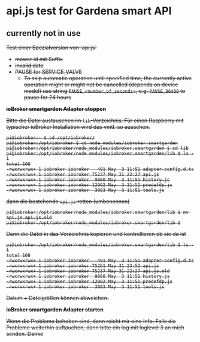 # api.js test for Gardena smart API

## currently not in use

<del>
Test einer Spezialversion von `api.js`

- mower id mit Suffix
- invalid date
- PAUSE for SERVICE_VALVE
  - To skip automatic operation until specified time, the currently active 
    operation might or might not be cancelled (depends on device model) use string 
    `PAUSE_<number_of_seconds>`, e.g. `PAUSE_86400` to pause for 24 hours


**ioBroker smartgarden Adapter stoppen**

Bitte die Datei austauschen im `lib`-Verzeichnis. Für einen Raspberry mit typischer ioBroker Installation
wird das vmtl. so aussehen.


```
pi@iobroker:~ $ cd /opt/iobroker/
pi@iobroker:/opt/iobroker $ cd node_modules/iobroker.smartgarden
pi@iobroker:/opt/iobroker/node_modules/iobroker.smartgarden $ cd lib
pi@iobroker:/opt/iobroker/node_modules/iobroker.smartgarden/lib $ ls -l
total 108
-rwxrwxrwx+ 1 iobroker iobroker   491 May  3 11:51 adapter-config.d.ts
-rwxrwxrwx+ 1 iobroker iobroker 75237 May 31 22:27 api.js
-rwxrwxrwx+ 1 iobroker iobroker  9860 May  3 11:51 history.js
-rwxrwxrwx+ 1 iobroker iobroker 12002 May  3 11:51 predefdp.js
-rwxrwxrwx+ 1 iobroker iobroker  3083 May  3 11:51 tools.js

```

dann die bestehende `api.js` retten (umbenennen)

```
pi@iobroker:/opt/iobroker/node_modules/iobroker.smartgarden/lib $ mv api.js api.js.old
pi@iobroker:/opt/iobroker/node_modules/iobroker.smartgarden/lib $

```

Dann die Datei in das Verzeichnis kopieren und kontrollieren ob sie da ist

```
pi@iobroker:/opt/iobroker/node_modules/iobroker.smartgarden/lib $ ls -l
total 108
-rwxrwxrwx+ 1 iobroker iobroker   491 May  3 11:51 adapter-config.d.ts
-rwxrwxrwx+ 1 iobroker iobroker 75261 May 31 23:52 api.js
-rwxrwxrwx+ 1 iobroker iobroker 75237 May 31 22:27 api.js.old
-rwxrwxrwx+ 1 iobroker iobroker  9860 May  3 11:51 history.js
-rwxrwxrwx+ 1 iobroker iobroker 12002 May  3 11:51 predefdp.js
-rwxrwxrwx+ 1 iobroker iobroker  3083 May  3 11:51 tools.js
```

Datum + Dateigrößen können abweichen.


**ioBroker smartgarden Adapter starten**

Wenn die Probleme behoben sind, dann reicht mir eine Info. Falls die Probleme weiterhin auftauchen,
dann bitte ein log mit loglevel 3 an mich senden.
Danke

</del>


